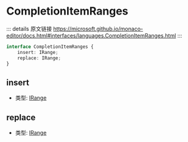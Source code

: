 # CompletionItemRanges
        
::: details 原文链接
https://microsoft.github.io/monaco-editor/docs.html#interfaces/languages.CompletionItemRanges.html
:::


```ts
interface CompletionItemRanges {
    insert: IRange;
    replace: IRange;
}
```

## insert
- 类型: [IRange](/api/IRange.md)
## replace
- 类型: [IRange](/api/IRange.md)